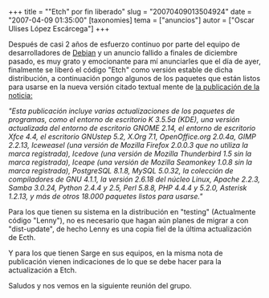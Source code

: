 +++
title = "&quot;Etch&quot; por fin liberado"
slug = "20070409013504924"
date = "2007-04-09 01:35:00"
[taxonomies]
tema = ["anuncios"]
autor = ["Oscar Ulises López Escárcega"]
+++

  
Después de casi 2 años de esfuerzo continuo por parte del equipo de
desarrolladores de [Debian](http://www.debian.org) y un anuncio fallido
a finales de diciembre pasado, es muy grato y emocionante para mí
anunciarles que el día de ayer, finalmente se liberó el código "Etch"
como versión estable de dicha distribución, a continuación pongo algunos
de los paquetes que están listos para usarse en la nueva versión citado
textual mente de [la publicación de la
noticia:](http://www.debian.org/News/2007/20070408)  

<!-- more -->
*"Esta publicación incluye varias actualizaciones de los paquetes de
programas, como el entorno de escritorio K 3.5.5a (KDE), una versión
actualizada del entorno de escritorio GNOME 2.14, el entorno de
escritorio Xfce 4.4, el escritorio GNUstep 5.2, X.Org 7.1,
OpenOffice.org 2.0.4a, GIMP 2.2.13, Iceweasel (una versión de Mozilla
Firefox 2.0.0.3 que no utiliza la marca registrada), Icedove (una
versión de Mozilla Thunderbird 1.5 sin la marca registrada), Iceape (una
versión de Mozilla Seamonkey 1.0.8 sin la marca registrada), PostgreSQL
8.1.8, MySQL 5.0.32, la colección de compiladores de GNU 4.1.1, la
versión 2.6.18 del núcleo Linux, Apache 2.2.3, Samba 3.0.24, Python
2.4.4 y 2.5, Perl 5.8.8, PHP 4.4.4 y 5.2.0, Asterisk 1.2.13, y más de
otros 18.000 paquetes listos para usarse."*

Para los que tienen su sistema en la distribución en "testing"
(Actualmente código "Lenny"), no es necesario que hagan aún planes de
migrar a con "dist-update", de hecho Lenny es una copia fiel de la
última actualización de Ecth.

Y para los que tienen Sarge en sus equipos, en la misma nota de
publicación vienen indicaciones de lo que se debe hacer para la
actualización a Etch.

Saludos y nos vemos en la siguiente reunión del grupo.

